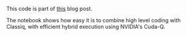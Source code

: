 This code is part of [this](www.vincent.frl/qaoa-with-classiq-nvidia/) blog post.

The notebook shows how easy it is to combine high level coding with Classiq, with efficient hybrid execution using NVIDIA's Cuda-Q.